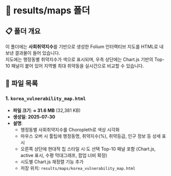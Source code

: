 # 📓 results/maps 폴더

## 📋 폴더 개요

이 폴더에는 **사회취약지수**를 기반으로 생성한 Folium 인터랙티브 지도를 HTML로 내보낸 결과물이 들어 있습니다.  
지도에는 행정동별 취약지수가 색으로 표시되며, 우측 상단에는 Chart.js 기반의 Top-10 패널이 붙어 있어 지역별 최대 취약동을 실시간으로 비교할 수 있습니다.

## 📁 파일 목록

### 1. `korea_vulnerability_map.html`

* **파일 크기**: **≈ 31.6 MB** (32,381 KB)  
* **생성일**: **2025-07-30**  
* **설명**: 
  * 행정동별 사회취약지수를 Choropleth로 색상 시각화  
  * 마우스 오버 시 툴팁에 행정동명, 취약지수(%), 취약등급, 인구 정보 등 상세 표시  
  * 오른쪽 상단에 현대적 칩 스타일 시·도 선택 Top-10 패널 포함 (Chart.js, active 표시, 수평 막대그래프, 팝업 너비 확장)  
  * 시도별 Chart.js 재정렬 기능 추가
  * 저장 위치: `results/maps/korea_vulnerability_map.html`